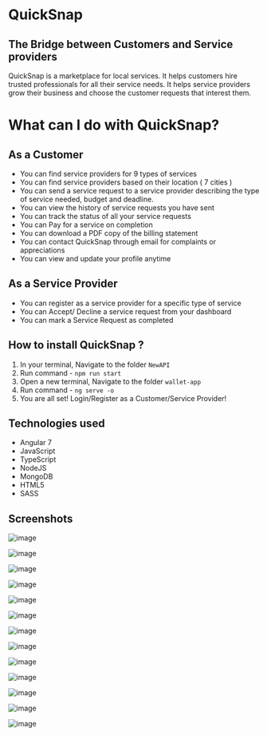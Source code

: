 # QuickSnap 
## The Bridge between Customers and Service providers

QuickSnap is a marketplace for local services. It helps customers hire trusted professionals for all their service needs. It helps service providers grow their business and choose the customer requests that interest them.

# What can I do with QuickSnap?

## As a Customer
- You can find service providers for 9 types of services
- You can find service providers based on their location ( 7 cities )
- You can send a service request to a service provider describing the type of service needed, budget and deadline.
- You can view the history of service requests you have sent
- You can track the status of all your service requests
- You can Pay for a service on completion
- You can download a PDF copy of the billing statement
- You can contact QuickSnap through email for complaints or appreciations
- You can view and update your profile anytime

## As a Service Provider
- You can register as a service provider for a specific type of service
- You can Accept/ Decline a service request from your dashboard
- You can mark a Service Request as completed

## How to install QuickSnap ?
1. In your terminal, Navigate to the folder `NewAPI`
2. Run command - `npm run start`
3. Open a new terminal, Navigate to the folder `wallet-app`
4. Run command - `ng serve -o`
5. You are all set! Login/Register as a Customer/Service Provider!

## Technologies used 
- Angular 7
- JavaScript
- TypeScript
- NodeJS
- MongoDB
- HTML5
- SASS

## Screenshots

![image](https://user-images.githubusercontent.com/48415852/97131945-d335b400-171b-11eb-83d0-bb98a2b2be57.png)

![image](https://user-images.githubusercontent.com/48415852/97132419-44c23200-171d-11eb-8940-90a40f32bec4.png)

![image](https://user-images.githubusercontent.com/48415852/97132861-856e7b00-171e-11eb-9357-4c7d87735a28.png)

![image](https://user-images.githubusercontent.com/48415852/97132946-b5b61980-171e-11eb-97cb-d2d566a6b846.png)

![image](https://user-images.githubusercontent.com/48415852/97133025-03cb1d00-171f-11eb-86ed-ff53007fd065.png)

![image](https://user-images.githubusercontent.com/48415852/97133216-94a1f880-171f-11eb-9696-17f23fe3e414.png)

![image](https://user-images.githubusercontent.com/48415852/97133335-12fe9a80-1720-11eb-8e38-9bf49f01ae49.png)

![image](https://user-images.githubusercontent.com/48415852/97133458-87d1d480-1720-11eb-9b9d-9aee8fa9a26c.png)

![image](https://user-images.githubusercontent.com/48415852/97133965-0b3ff580-1722-11eb-8d1d-6c7f3e7a5a12.png)

![image](https://user-images.githubusercontent.com/48415852/97133536-c6678f00-1720-11eb-9acf-b401ee3deadc.png)

![image](https://user-images.githubusercontent.com/48415852/97133599-f1ea7980-1720-11eb-988e-a7852953aaa7.png)

![image](https://user-images.githubusercontent.com/48415852/97133743-60c7d280-1721-11eb-9d66-b060170fab37.png)

![image](https://user-images.githubusercontent.com/48415852/97133828-9b316f80-1721-11eb-8a8c-975b7d674715.png)


